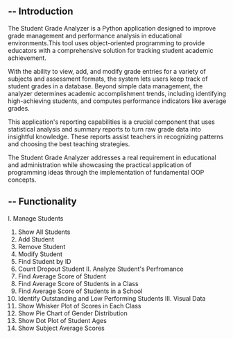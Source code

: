 -- 
Introduction
--
The Student Grade Analyzer is a Python application designed to improve grade management and performance analysis in educational environments.This tool uses object-oriented programming to provide educators with a
comprehensive solution for tracking student academic achievement. 

With the ability to view, add, and modify grade entries for a variety of subjects and assessment formats, the system lets users keep track of student
grades in a database. Beyond simple data management, the analyzer determines academic accomplishment trends, including identifying high-achieving students, and computes performance indicators like average grades.

This application's reporting capabilities is a crucial component that uses statistical analysis and summary reports to turn raw grade data into insightful knowledge. These reports assist teachers in recognizing patterns
and choosing the best teaching strategies. 

The Student Grade Analyzer addresses a real requirement in educational and administration while showcasing the practical application of programming ideas through the implementation
of fundamental OOP concepts.

-- 
Functionality
--
I. Manage Students
  1. Show All Students
  2. Add Student
  3. Remove Student
  4. Modify Student
  5. Find Student by ID
  6. Count Dropout Student
II. Analyze Student's Perfromance
  1. Find Average Score of Student
  2. Find Average Score of Students in a Class
  3. Find Average Score of Students in a School
  4. Identify Outstanding and Low Performing Students
III. Visual Data
  1. Show Whisker Plot of Scores in Each Class
  2. Show Pie Chart of Gender Distribution
  3. Show Dot Plot of Student Ages
  4. Show Subject Average Scores
